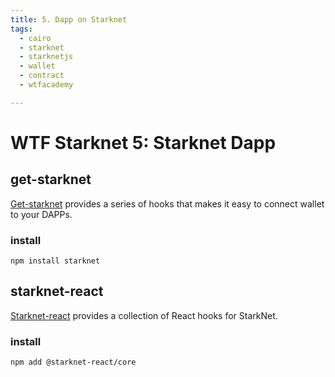 ```yaml
---
title: 5. Dapp on Starknet
tags:
  - cairo
  - starknet
  - starknetjs
  - wallet
  - contract
  - wtfacademy

---
```


# WTF Starknet 5: Starknet Dapp

## get-starknet

[Get-starknet](https://github.com/starknet-io/get-starknet) provides a series of hooks that makes it easy to connect wallet to your DAPPs.

### install

`npm install starknet`



## starknet-react

[Starknet-react](https://github.com/apibara/starknet-react)  provides a collection of React hooks for StarkNet.

### install

`npm add @starknet-react/core`